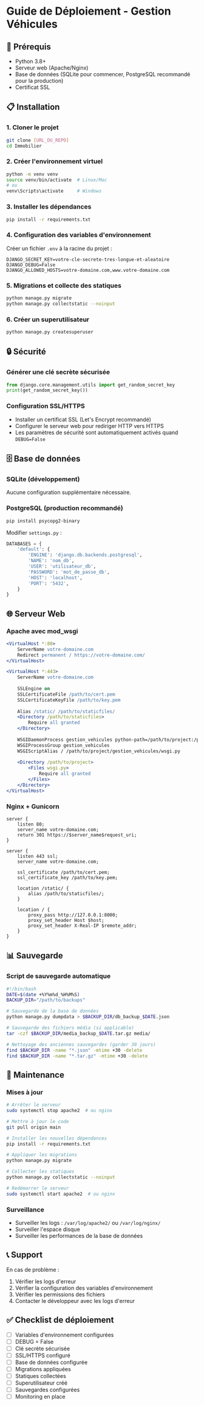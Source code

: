 # Guide de Déploiement - Gestion Véhicules

## 🚀 Prérequis

- Python 3.8+
- Serveur web (Apache/Nginx)
- Base de données (SQLite pour commencer, PostgreSQL recommandé pour la production)
- Certificat SSL

## 📋 Installation

### 1. Cloner le projet
```bash
git clone [URL_DU_REPO]
cd Immobilier
```

### 2. Créer l'environnement virtuel
```bash
python -m venv venv
source venv/bin/activate  # Linux/Mac
# ou
venv\Scripts\activate     # Windows
```

### 3. Installer les dépendances
```bash
pip install -r requirements.txt
```

### 4. Configuration des variables d'environnement
Créer un fichier `.env` à la racine du projet :
```env
DJANGO_SECRET_KEY=votre-cle-secrete-tres-longue-et-aleatoire
DJANGO_DEBUG=False
DJANGO_ALLOWED_HOSTS=votre-domaine.com,www.votre-domaine.com
```

### 5. Migrations et collecte des statiques
```bash
python manage.py migrate
python manage.py collectstatic --noinput
```

### 6. Créer un superutilisateur
```bash
python manage.py createsuperuser
```

## 🔒 Sécurité

### Générer une clé secrète sécurisée
```python
from django.core.management.utils import get_random_secret_key
print(get_random_secret_key())
```

### Configuration SSL/HTTPS
- Installer un certificat SSL (Let's Encrypt recommandé)
- Configurer le serveur web pour rediriger HTTP vers HTTPS
- Les paramètres de sécurité sont automatiquement activés quand `DEBUG=False`

## 🗄️ Base de données

### SQLite (développement)
Aucune configuration supplémentaire nécessaire.

### PostgreSQL (production recommandé)
```bash
pip install psycopg2-binary
```

Modifier `settings.py` :
```python
DATABASES = {
    'default': {
        'ENGINE': 'django.db.backends.postgresql',
        'NAME': 'nom_db',
        'USER': 'utilisateur_db',
        'PASSWORD': 'mot_de_passe_db',
        'HOST': 'localhost',
        'PORT': '5432',
    }
}
```

## 🌐 Serveur Web

### Apache avec mod_wsgi
```apache
<VirtualHost *:80>
    ServerName votre-domaine.com
    Redirect permanent / https://votre-domaine.com/
</VirtualHost>

<VirtualHost *:443>
    ServerName votre-domaine.com
    
    SSLEngine on
    SSLCertificateFile /path/to/cert.pem
    SSLCertificateKeyFile /path/to/key.pem
    
    Alias /static/ /path/to/staticfiles/
    <Directory /path/to/staticfiles>
        Require all granted
    </Directory>
    
    WSGIDaemonProcess gestion_vehicules python-path=/path/to/project:/path/to/venv/lib/python3.8/site-packages
    WSGIProcessGroup gestion_vehicules
    WSGIScriptAlias / /path/to/project/gestion_vehicules/wsgi.py
    
    <Directory /path/to/project>
        <Files wsgi.py>
            Require all granted
        </Files>
    </Directory>
</VirtualHost>
```

### Nginx + Gunicorn
```nginx
server {
    listen 80;
    server_name votre-domaine.com;
    return 301 https://$server_name$request_uri;
}

server {
    listen 443 ssl;
    server_name votre-domaine.com;
    
    ssl_certificate /path/to/cert.pem;
    ssl_certificate_key /path/to/key.pem;
    
    location /static/ {
        alias /path/to/staticfiles/;
    }
    
    location / {
        proxy_pass http://127.0.0.1:8000;
        proxy_set_header Host $host;
        proxy_set_header X-Real-IP $remote_addr;
    }
}
```

## 📊 Sauvegarde

### Script de sauvegarde automatique
```bash
#!/bin/bash
DATE=$(date +%Y%m%d_%H%M%S)
BACKUP_DIR="/path/to/backups"

# Sauvegarde de la base de données
python manage.py dumpdata > $BACKUP_DIR/db_backup_$DATE.json

# Sauvegarde des fichiers média (si applicable)
tar -czf $BACKUP_DIR/media_backup_$DATE.tar.gz media/

# Nettoyage des anciennes sauvegardes (garder 30 jours)
find $BACKUP_DIR -name "*.json" -mtime +30 -delete
find $BACKUP_DIR -name "*.tar.gz" -mtime +30 -delete
```

## 🔧 Maintenance

### Mises à jour
```bash
# Arrêter le serveur
sudo systemctl stop apache2  # ou nginx

# Mettre à jour le code
git pull origin main

# Installer les nouvelles dépendances
pip install -r requirements.txt

# Appliquer les migrations
python manage.py migrate

# Collecter les statiques
python manage.py collectstatic --noinput

# Redémarrer le serveur
sudo systemctl start apache2  # ou nginx
```

### Surveillance
- Surveiller les logs : `/var/log/apache2/` ou `/var/log/nginx/`
- Surveiller l'espace disque
- Surveiller les performances de la base de données

## 📞 Support

En cas de problème :
1. Vérifier les logs d'erreur
2. Vérifier la configuration des variables d'environnement
3. Vérifier les permissions des fichiers
4. Contacter le développeur avec les logs d'erreur

## ✅ Checklist de déploiement

- [ ] Variables d'environnement configurées
- [ ] DEBUG = False
- [ ] Clé secrète sécurisée
- [ ] SSL/HTTPS configuré
- [ ] Base de données configurée
- [ ] Migrations appliquées
- [ ] Statiques collectées
- [ ] Superutilisateur créé
- [ ] Sauvegardes configurées
- [ ] Monitoring en place 